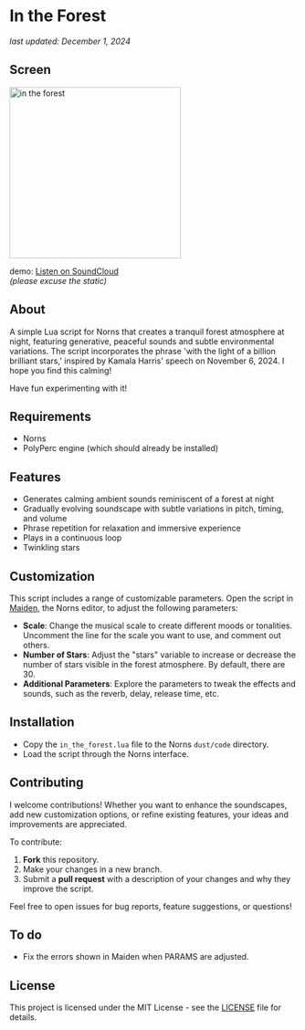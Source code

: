 # In the Forest 

_last updated: December 1, 2024_

## Screen
<img src="https://github.com/argos2/in_the_forest/blob/main/forest.png" alt="in the forest" width="300"/><br>

demo: [Listen on SoundCloud](https://soundcloud.com/shiny-water6821/in_the_forest)<br>
*(please excuse the static)*

## About
A simple Lua script for Norns that creates a tranquil forest atmosphere at night, featuring generative, peaceful sounds and subtle environmental variations. The script incorporates the phrase 'with the light of a billion brilliant stars,' inspired by Kamala Harris' speech on November 6, 2024. I hope you find this calming!

Have fun experimenting with it!

## Requirements
- Norns
- PolyPerc engine (which should already be installed)

## Features
- Generates calming ambient sounds reminiscent of a forest at night
- Gradually evolving soundscape with subtle variations in pitch, timing, and volume
- Phrase repetition for relaxation and immersive experience
- Plays in a continuous loop
- Twinkling stars

## Customization
This script includes a range of customizable parameters. Open the script in [Maiden](https://monome.org/docs/norns/maiden/), the Norns editor, to adjust the following parameters:

- **Scale**: Change the musical scale to create different moods or tonalities. Uncomment the line for the scale you want to use, and comment out others.
- **Number of Stars**: Adjust the "stars" variable to increase or decrease the number of stars visible in the forest atmosphere. By default, there are 30.
- **Additional Parameters**: Explore the parameters to tweak the effects and sounds, such as the reverb, delay, release time, etc.

## Installation
- Copy the `in_the_forest.lua` file to the Norns `dust/code` directory.
- Load the script through the Norns interface.

## Contributing
I welcome contributions! Whether you want to enhance the soundscapes, add new customization options, or refine existing features, your ideas and improvements are appreciated.

To contribute:
1. **Fork** this repository.
2. Make your changes in a new branch.
3. Submit a **pull request** with a description of your changes and why they improve the script.

Feel free to open issues for bug reports, feature suggestions, or questions!

## To do
- Fix the errors shown in Maiden when PARAMS are adjusted.

## License
This project is licensed under the MIT License - see the [LICENSE](LICENSE) file for details.
